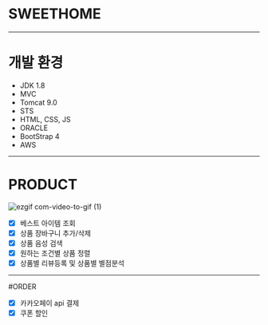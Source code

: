 # SWEETHOME
---
# 개발 환경
* JDK 1.8
* MVC
* Tomcat 9.0
* STS
* HTML, CSS, JS
* ORACLE
* BootStrap 4<br>
* AWS
---
# PRODUCT
![ezgif com-video-to-gif (1)](https://github.com/daekk74/sweethome/assets/145513812/9e6ca81e-3f56-4dab-91ed-728509272dc9)
- [x] 베스트 아이템 조회
- [x] 상품 장바구니 추가/삭제
- [x] 상품 음성 검색 
- [x] 원하는 조건별 상품 정렬
- [x] 상품별 리뷰등록 및 상품별 별점분석
---
#ORDER
- [x] 카카오페이 api 결제
- [x] 쿠폰 할인
